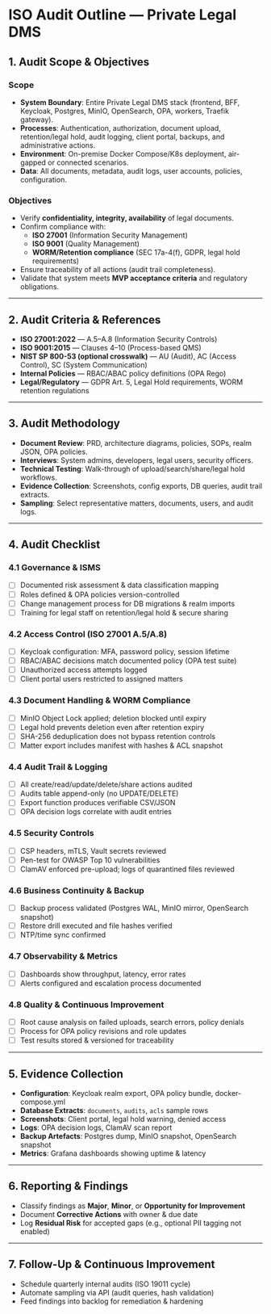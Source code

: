 # ISO Audit Outline — Private Legal DMS

## 1. Audit Scope & Objectives

### Scope
- **System Boundary**: Entire Private Legal DMS stack (frontend, BFF, Keycloak, Postgres, MinIO, OpenSearch, OPA, workers, Traefik gateway).
- **Processes**: Authentication, authorization, document upload, retention/legal hold, audit logging, client portal, backups, and administrative actions.
- **Environment**: On-premise Docker Compose/K8s deployment, air-gapped or connected scenarios.
- **Data**: All documents, metadata, audit logs, user accounts, policies, configuration.

### Objectives
- Verify **confidentiality, integrity, availability** of legal documents.
- Confirm compliance with:
  - **ISO 27001** (Information Security Management)
  - **ISO 9001** (Quality Management)
  - **WORM/Retention compliance** (SEC 17a-4(f), GDPR, legal hold requirements)
- Ensure traceability of all actions (audit trail completeness).
- Validate that system meets **MVP acceptance criteria** and regulatory obligations.

---

## 2. Audit Criteria & References

- **ISO 27001:2022** — A.5–A.8 (Information Security Controls)
- **ISO 9001:2015** — Clauses 4–10 (Process-based QMS)
- **NIST SP 800-53 (optional crosswalk)** — AU (Audit), AC (Access Control), SC (System Communication)
- **Internal Policies** — RBAC/ABAC policy definitions (OPA Rego)
- **Legal/Regulatory** — GDPR Art. 5, Legal Hold requirements, WORM retention regulations

---

## 3. Audit Methodology

- **Document Review**: PRD, architecture diagrams, policies, SOPs, realm JSON, OPA policies.
- **Interviews**: System admins, developers, legal users, security officers.
- **Technical Testing**: Walk-through of upload/search/share/legal hold workflows.
- **Evidence Collection**: Screenshots, config exports, DB queries, audit trail extracts.
- **Sampling**: Select representative matters, documents, users, and audit logs.

---

## 4. Audit Checklist

### 4.1 Governance & ISMS

- [ ] Documented risk assessment & data classification mapping  
- [ ] Roles defined & OPA policies version-controlled  
- [ ] Change management process for DB migrations & realm imports  
- [ ] Training for legal staff on retention/legal hold & secure sharing  

### 4.2 Access Control (ISO 27001 A.5/A.8)

- [ ] Keycloak configuration: MFA, password policy, session lifetime  
- [ ] RBAC/ABAC decisions match documented policy (OPA test suite)  
- [ ] Unauthorized access attempts logged  
- [ ] Client portal users restricted to assigned matters  

### 4.3 Document Handling & WORM Compliance

- [ ] MinIO Object Lock applied; deletion blocked until expiry  
- [ ] Legal hold prevents deletion even after retention expiry  
- [ ] SHA-256 deduplication does not bypass retention controls  
- [ ] Matter export includes manifest with hashes & ACL snapshot  

### 4.4 Audit Trail & Logging

- [ ] All create/read/update/delete/share actions audited  
- [ ] Audits table append-only (no UPDATE/DELETE)  
- [ ] Export function produces verifiable CSV/JSON  
- [ ] OPA decision logs correlate with audit entries  

### 4.5 Security Controls

- [ ] CSP headers, mTLS, Vault secrets reviewed  
- [ ] Pen-test for OWASP Top 10 vulnerabilities  
- [ ] ClamAV enforced pre-upload; logs of quarantined files reviewed  

### 4.6 Business Continuity & Backup

- [ ] Backup process validated (Postgres WAL, MinIO mirror, OpenSearch snapshot)  
- [ ] Restore drill executed and file hashes verified  
- [ ] NTP/time sync confirmed  

### 4.7 Observability & Metrics

- [ ] Dashboards show throughput, latency, error rates  
- [ ] Alerts configured and escalation process documented  

### 4.8 Quality & Continuous Improvement

- [ ] Root cause analysis on failed uploads, search errors, policy denials  
- [ ] Process for OPA policy revisions and role updates  
- [ ] Test results stored & versioned for traceability  

---

## 5. Evidence Collection

- **Configuration**: Keycloak realm export, OPA policy bundle, docker-compose.yml
- **Database Extracts**: `documents`, `audits`, `acls` sample rows
- **Screenshots**: Client portal, legal hold warning, denied access
- **Logs**: OPA decision logs, ClamAV scan report
- **Backup Artefacts**: Postgres dump, MinIO snapshot, OpenSearch snapshot
- **Metrics**: Grafana dashboards showing uptime & latency

---

## 6. Reporting & Findings

- Classify findings as **Major**, **Minor**, or **Opportunity for Improvement**  
- Document **Corrective Actions** with owner & due date  
- Log **Residual Risk** for accepted gaps (e.g., optional PII tagging not enabled)

---

## 7. Follow-Up & Continuous Improvement

- Schedule quarterly internal audits (ISO 19011 cycle)  
- Automate sampling via API (audit queries, hash validation)  
- Feed findings into backlog for remediation & hardening

